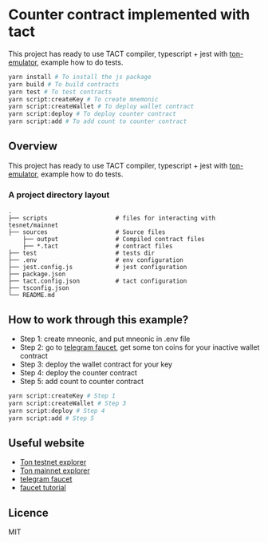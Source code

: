 # Counter contract implemented with tact

This project has ready to use TACT compiler, typescript + jest with [ton-emulator](https://github.com/ton-community/ton-emulator), example how to do tests.

```bash
yarn install # To install the js package
yarn build # To build contracts
yarn test # To test contracts
yarn script:createKey # To create mnemonic
yarn script:createWallet # To deploy wallet contract
yarn script:deploy # To deploy counter contract
yarn script:add # To add count to counter contract
```
## Overview
This project has ready to use TACT compiler, typescript + jest with [ton-emulator](https://github.com/ton-community/ton-emulator), example how to do tests.

### A project directory layout

    .
    ├── scripts                   # files for interacting with tesnet/mainnet
    ├── sources                   # Source files
        ├── output                # Compiled contract files
        ├── *.tact                # contract files
    ├── test                      # tests dir
    ├── .env                      # env configuration
    ├── jest.config.js            # jest configuration
    ├── package.json
    ├── tact.config.json          # tact configuration
    ├── tsconfig.json
    └── README.md

## How to work through this example?
- Step 1: create mneonic, and put mneonic in .env file
- Step 2: go to [telegram faucet](https://t.me/testgiver_ton_bot), get some ton coins for your inactive wallet contract
- Step 3: deploy the wallet contract for your key
- Step 4: deploy the counter contract
- Step 5: add count to counter contract

```bash
yarn script:createKey # Step 1
yarn script:createWallet # Step 3
yarn script:deploy # Step 4
yarn script:add # Step 5
```

## Useful website
- [Ton testnet explorer](https://testnet.tonscan.org/)
- [Ton mainnet explorer](https://tonscan.org/)
- [telegram faucet](https://t.me/testgiver_ton_bot)
- [faucet tutorial](https://blog.telepay.cash/ton-testnet-mainnet)

## Licence

MIT
